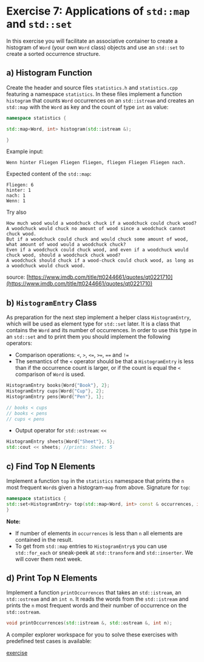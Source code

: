 # Exercise 7:  Applications of `std::map` and `std::set`

In this exercise you will facilitate an associative container to create a histogram of `Word` (your own `Word` class) objects and use an `std::set` to create a sorted occurrence structure.

## a) Histogram Function

Create the header and source files `statistics.h` and `statistics.cpp` featuring a namespace `statistics`. In these files implement a function `histogram` that counts `Word` occurrences on an `std::istream` and creates an `std::map` with the `Word` as key and the count of type `int` as value:

```cpp
namespace statistics {

std::map<Word, int> histogram(std::istream &);

}
```

Example input:

```
Wenn hinter Fliegen Fliegen fliegen, fliegen Fliegen Fliegen nach.
```

Expected content of the `std::map`:

```
Fliegen: 6
hinter: 1
nach: 1
Wenn: 1
```

Try also 

```
How much wood would a woodchuck chuck if a woodchuck could chuck wood?
A woodchuck would chuck no amount of wood since a woodchuck cannot chuck wood.
But if a woodchuck could chuck and would chuck some amount of wood, what amount of wood would a woodchuck chuck?
Even if a woodchuck could chuck wood, and even if a woodchuck would chuck wood, should a woodchuck chuck wood? 
A woodchuck should chuck if a wood-chuck could chuck wood, as long as a woodchuck would chuck wood.
```

source: [https://www.imdb.com/title/tt0244661/quotes/qt0221710](https://www.imdb.com/title/tt0244661/quotes/qt0221710)


## b) `HistogramEntry` Class

As preparation for the next step implement a helper class `HistogramEntry`, which will be used as element type for `std::set` later. It is a class that contains the `Word` and its number of occurrences. In order to use this type in an `std::set` and to print them you should implement the following operators:

* Comparison operations: `<`, `>`, `<=`, `>=`, `==` and `!=`
* The semantics of the `<` operator should be that a `HistogramEntry` is less than if the occurrence count is larger, or if the count is equal the `<` comparison of `Word` is used.

```cpp
HistogramEntry books{Word{"Book"}, 2};
HistogramEntry cups{Word{"Cup"}, 2};
HistogramEntry pens{Word{"Pen"}, 1};

// books < cups
// books < pens
// cups < pens
```

* Output operator for `std::ostream`: `<<`

```cpp
HistogramEntry sheets{Word{"Sheet"}, 5};
std::cout << sheets; //prints: Sheet: 5
```


## c) Find Top N Elements

Implement a function `top` in the `statistics` namespace that prints the `n` most frequent `Word`s given a histogram-`map` from above. Signature for `top`:

```cpp
namespace statistics {
std::set<HistogramEntry> top(std::map<Word, int> const & occurrences, int n);
}
```

**Note:**
* If number of elements in `occurrences` is less than `n` all elements are contained in the result.
* To get from `std::map` entries to `HistogramEntry`s you can use `std::for_each` or sneak-peek at `std::transform` and `std::inserter`. We will cover them next week.


## d) Print Top N Elements

Implement a function `printOccurrences` that takes an `std::istream`, an `std::ostream` and an `int n`. It reads the words from the `std::istream` and prints the `n` most frequent words and their number of occurrence on the `std::ostream`.

```cpp
void printOccurrences(std::istream &, std::ostream &, int n);
```


A compiler explorer workspace for you to solve these exercises with predefined test cases is available: 

[exercise](https://godbolt.org/z/vsaKc3nxb)

